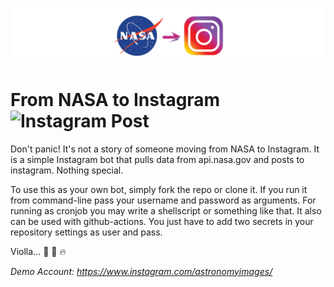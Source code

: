 <p align="center">
  <img alt="" style="{max-height: 50px}" src="./images/Banner.png">
</p>

# From NASA to Instagram ![Instagram Post](https://github.com/dreygur/NASA-Insta/workflows/Instagram%20Post%20JS/badge.svg)
Don't panic! It's not a story of someone moving from NASA to Instagram.
It is a simple Instagram bot that pulls data from api.nasa.gov and posts to instagram. Nothing special.

To use this as your own bot, simply fork the repo or clone it.
If you run it from command-line pass your username and password as arguments. For running as cronjob you may write a shellscript or something like that.
It also can be used with github-actions. You just have to add two secrets in your repository settings as user and pass.

Violla... :beers: :wine_glass: :fire:

_Demo Account: https://www.instagram.com/astronomyimages/_
